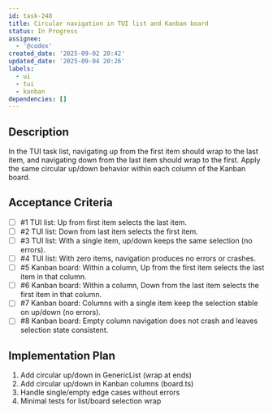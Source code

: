 ```yaml
---
id: task-248
title: Circular navigation in TUI list and Kanban board
status: In Progress
assignee:
  - '@codex'
created_date: '2025-09-02 20:42'
updated_date: '2025-09-04 20:26'
labels:
  - ui
  - tui
  - kanban
dependencies: []
---
```


## Description

In the TUI task list, navigating up from the first item should wrap to the last item, and navigating down from the last item should wrap to the first. Apply the same circular up/down behavior within each column of the Kanban board.

## Acceptance Criteria
<!-- AC:BEGIN -->
- [ ] #1 TUI list: Up from first item selects the last item.
- [ ] #2 TUI list: Down from last item selects the first item.
- [ ] #3 TUI list: With a single item, up/down keeps the same selection (no errors).
- [ ] #4 TUI list: With zero items, navigation produces no errors or crashes.
- [ ] #5 Kanban board: Within a column, Up from the first item selects the last item in that column.
- [ ] #6 Kanban board: Within a column, Down from the last item selects the first item in that column.
- [ ] #7 Kanban board: Columns with a single item keep the selection stable on up/down (no errors).
- [ ] #8 Kanban board: Empty column navigation does not crash and leaves selection state consistent.
<!-- AC:END -->

## Implementation Plan

1. Add circular up/down in GenericList (wrap at ends)
2. Add circular up/down in Kanban columns (board.ts)
3. Handle single/empty edge cases without errors
4. Minimal tests for list/board selection wrap
